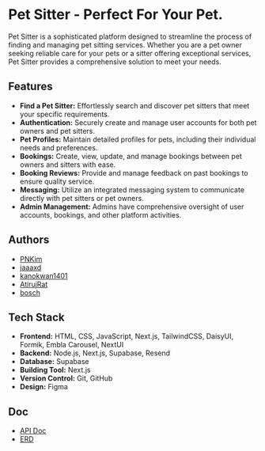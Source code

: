 # Pet Sitter - Perfect For Your Pet.

Pet Sitter is a sophisticated platform designed to streamline the process of finding and managing pet sitting services. Whether you are a pet owner seeking reliable care for your pets or a sitter offering exceptional services, Pet Sitter provides a comprehensive solution to meet your needs.

## Features

- **Find a Pet Sitter:** Effortlessly search and discover pet sitters that meet your specific requirements.
- **Authentication:** Securely create and manage user accounts for both pet owners and pet sitters.
- **Pet Profiles:** Maintain detailed profiles for pets, including their individual needs and preferences.
- **Bookings:** Create, view, update, and manage bookings between pet owners and sitters with ease.
- **Booking Reviews:** Provide and manage feedback on past bookings to ensure quality service.
- **Messaging:** Utilize an integrated messaging system to communicate directly with pet sitters or pet owners.
- **Admin Management:** Admins have comprehensive oversight of user accounts, bookings, and other platform activities.

## Authors

- [PNKim](https://github.com/PNKim)
- [jaaaxd](https://github.com/jaaaxd)
- [kanokwan1401](https://github.com/kanokwan1401)
- [AtirujRat](https://github.com/AtirujRat)
- [bosch](https://github.com/boschaiyadej)

## Tech Stack

- **Frontend:** HTML, CSS, JavaScript, Next.js, TailwindCSS, DaisyUI, Formik, Embla Carousel, NextUI
- **Backend:** Node.js, Next.js, Supabase, Resend
- **Database:** Supabase
- **Building Tool:** Next.js
- **Version Control:** Git, GitHub
- **Design:** Figma

## Doc

- [API Doc](https://docs.google.com/spreadsheets/d/1XRwyo_vGd6wHmlBZkpB04WApBTKIEIMkOjDoNWIq6lU)
- [ERD](https://drive.google.com/file/d/1tYFsX1wTV8JebhVrXvPBPy6PkgJhdwHy/view?usp=sharing)
